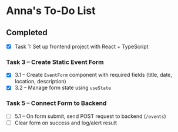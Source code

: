 # Anna's To-Do List

## Completed

- [x] Task 1: Set up frontend project with React + TypeScript

### Task 3 – Create Static Event Form

- [x] 3.1 – Create `EventForm` component with required fields (title, date, location, description)
- [x] 3.2 – Manage form state using `useState`

### Task 5 – Connect Form to Backend

- [ ] 5.1 – On form submit, send POST request to backend (`/events`)
- [ ] Clear form on success and log/alert result
